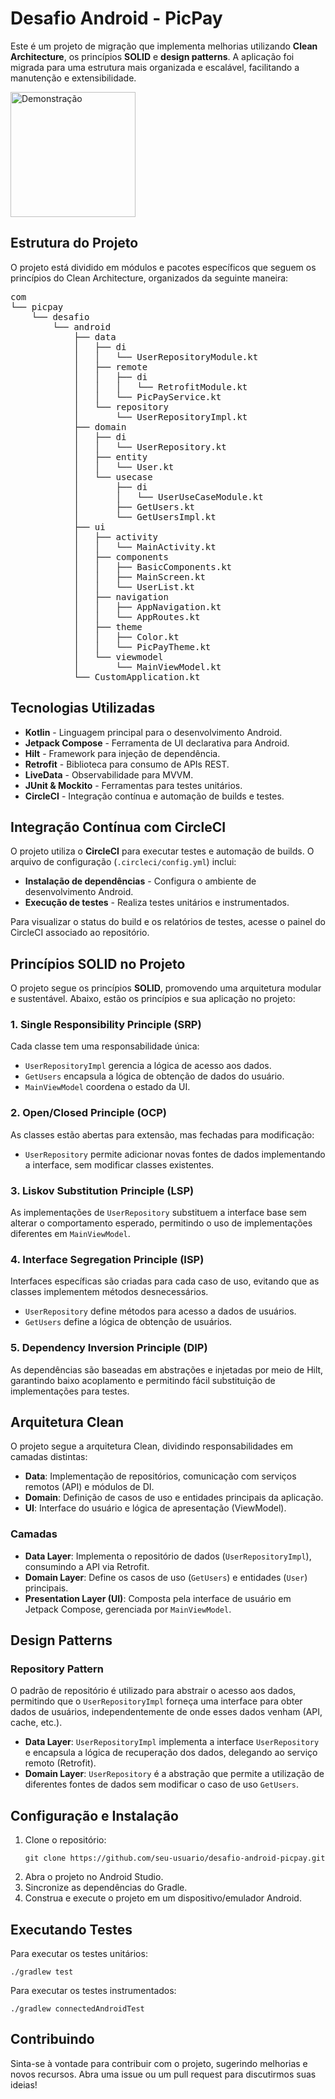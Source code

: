 <h1>Desafio Android - PicPay</h1>

<p>Este é um projeto de migração que implementa melhorias utilizando <strong>Clean Architecture</strong>, os princípios <strong>SOLID</strong> e <strong>design patterns</strong>. A aplicação foi migrada para uma estrutura mais organizada e escalável, facilitando a manutenção e extensibilidade.</p>

<img src="https://github.com/victorhugobenevides/desafio-picpay/blob/main/desafio-picpay-2.gif" alt="Demonstração" width="200">

<h2>Estrutura do Projeto</h2>

<p>O projeto está dividido em módulos e pacotes específicos que seguem os princípios do Clean Architecture, organizados da seguinte maneira:</p>

<pre>
com
└── picpay
    └── desafio
        └── android
            ├── data
            │   ├── di
            │   │   └── UserRepositoryModule.kt
            │   ├── remote
            │   │   ├── di
            │   │   │   └── RetrofitModule.kt
            │   │   └── PicPayService.kt
            │   └── repository
            │       └── UserRepositoryImpl.kt
            ├── domain
            │   ├── di
            │   │   └── UserRepository.kt
            │   ├── entity
            │   │   └── User.kt
            │   └── usecase
            │       ├── di
            │       │   └── UserUseCaseModule.kt
            │       ├── GetUsers.kt
            │       └── GetUsersImpl.kt
            ├── ui
            │   ├── activity
            │   │   └── MainActivity.kt
            │   ├── components
            │   │   ├── BasicComponents.kt
            │   │   ├── MainScreen.kt
            │   │   └── UserList.kt
            │   ├── navigation
            │   │   ├── AppNavigation.kt
            │   │   └── AppRoutes.kt
            │   ├── theme
            │   │   ├── Color.kt
            │   │   └── PicPayTheme.kt
            │   └── viewmodel
            │       └── MainViewModel.kt
            └── CustomApplication.kt
</pre>

<h2>Tecnologias Utilizadas</h2>

<ul>
  <li><strong>Kotlin</strong> - Linguagem principal para o desenvolvimento Android.</li>
  <li><strong>Jetpack Compose</strong> - Ferramenta de UI declarativa para Android.</li>
  <li><strong>Hilt</strong> - Framework para injeção de dependência.</li>
  <li><strong>Retrofit</strong> - Biblioteca para consumo de APIs REST.</li>
  <li><strong>LiveData</strong> - Observabilidade para MVVM.</li>
  <li><strong>JUnit & Mockito</strong> - Ferramentas para testes unitários.</li>
  <li><strong>CircleCI</strong> - Integração contínua e automação de builds e testes.</li>
</ul>

<h2>Integração Contínua com CircleCI</h2>

<p>O projeto utiliza o <strong>CircleCI</strong> para executar testes e automação de builds. O arquivo de configuração (<code>.circleci/config.yml</code>) inclui:</p>

<ul>
  <li><strong>Instalação de dependências</strong> - Configura o ambiente de desenvolvimento Android.</li>
  <li><strong>Execução de testes</strong> - Realiza testes unitários e instrumentados.</li>
</ul>

<p>Para visualizar o status do build e os relatórios de testes, acesse o painel do CircleCI associado ao repositório.</p>

<h2>Princípios SOLID no Projeto</h2>

<p>O projeto segue os princípios <strong>SOLID</strong>, promovendo uma arquitetura modular e sustentável. Abaixo, estão os princípios e sua aplicação no projeto:</p>

<h3>1. Single Responsibility Principle (SRP)</h3>

<p>Cada classe tem uma responsabilidade única:</p>

<ul>
  <li><code>UserRepositoryImpl</code> gerencia a lógica de acesso aos dados.</li>
  <li><code>GetUsers</code> encapsula a lógica de obtenção de dados do usuário.</li>
  <li><code>MainViewModel</code> coordena o estado da UI.</li>
</ul>

<h3>2. Open/Closed Principle (OCP)</h3>

<p>As classes estão abertas para extensão, mas fechadas para modificação:</p>

<ul>
  <li><code>UserRepository</code> permite adicionar novas fontes de dados implementando a interface, sem modificar classes existentes.</li>
</ul>

<h3>3. Liskov Substitution Principle (LSP)</h3>

<p>As implementações de <code>UserRepository</code> substituem a interface base sem alterar o comportamento esperado, permitindo o uso de implementações diferentes em <code>MainViewModel</code>.</p>

<h3>4. Interface Segregation Principle (ISP)</h3>

<p>Interfaces específicas são criadas para cada caso de uso, evitando que as classes implementem métodos desnecessários.</p>

<ul>
  <li><code>UserRepository</code> define métodos para acesso a dados de usuários.</li>
  <li><code>GetUsers</code> define a lógica de obtenção de usuários.</li>
</ul>

<h3>5. Dependency Inversion Principle (DIP)</h3>

<p>As dependências são baseadas em abstrações e injetadas por meio de Hilt, garantindo baixo acoplamento e permitindo fácil substituição de implementações para testes.</p>

<h2>Arquitetura Clean</h2>

<p>O projeto segue a arquitetura Clean, dividindo responsabilidades em camadas distintas:</p>

<ul>
  <li><strong>Data</strong>: Implementação de repositórios, comunicação com serviços remotos (API) e módulos de DI.</li>
  <li><strong>Domain</strong>: Definição de casos de uso e entidades principais da aplicação.</li>
  <li><strong>UI</strong>: Interface do usuário e lógica de apresentação (ViewModel).</li>
</ul>

<h3>Camadas</h3>

<ul>
  <li><strong>Data Layer</strong>: Implementa o repositório de dados (<code>UserRepositoryImpl</code>), consumindo a API via Retrofit.</li>
  <li><strong>Domain Layer</strong>: Define os casos de uso (<code>GetUsers</code>) e entidades (<code>User</code>) principais.</li>
  <li><strong>Presentation Layer (UI)</strong>: Composta pela interface de usuário em Jetpack Compose, gerenciada por <code>MainViewModel</code>.</li>
</ul>

<h2>Design Patterns</h2>

<h3>Repository Pattern</h3>

<p>O padrão de repositório é utilizado para abstrair o acesso aos dados, permitindo que o <code>UserRepositoryImpl</code> forneça uma interface para obter dados de usuários, independentemente de onde esses dados venham (API, cache, etc.).</p>

<ul>
  <li><strong>Data Layer</strong>: <code>UserRepositoryImpl</code> implementa a interface <code>UserRepository</code> e encapsula a lógica de recuperação dos dados, delegando ao serviço remoto (Retrofit).</li>
  <li><strong>Domain Layer</strong>: <code>UserRepository</code> é a abstração que permite a utilização de diferentes fontes de dados sem modificar o caso de uso <code>GetUsers</code>.</li>
</ul>

<h2>Configuração e Instalação</h2>

<ol>
  <li>Clone o repositório:
    <pre><code>git clone https://github.com/seu-usuario/desafio-android-picpay.git</code></pre>
  </li>
  <li>Abra o projeto no Android Studio.</li>
  <li>Sincronize as dependências do Gradle.</li>
  <li>Construa e execute o projeto em um dispositivo/emulador Android.</li>
</ol>

<h2>Executando Testes</h2>

<p>Para executar os testes unitários:</p>

<pre><code>./gradlew test</code></pre>

<p>Para executar os testes instrumentados:</p>

<pre><code>./gradlew connectedAndroidTest</code></pre>

<h2>Contribuindo</h2>

<p>Sinta-se à vontade para contribuir com o projeto, sugerindo melhorias e novos recursos. Abra uma issue ou um pull request para discutirmos suas ideias!</p>
